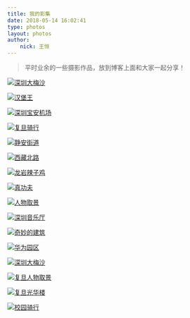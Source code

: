 ```yaml
---
title: 我的影集
date: 2018-05-14 16:02:41
type: photos
layout: photos
author:
	nick: 王恒
---
```



> 平时业余的一些摄影作品，放到博客上面和大家一起分享！



[![深圳大梅沙](http://static.oneplus.cn/data/attachment/forum/201704/16/234237liiyamuzda4407ii.jpg.w_768.jpg)](http://static.oneplus.cn/data/attachment/forum/201704/16/234237liiyamuzda4407ii.jpg.w_768.jpg "深圳大梅沙")



[![汉堡王](http://static.oneplus.cn/data/attachment/forum/201705/06/094935p6tgytfo60no65aa.jpg.w_768.jpg)](http://static.oneplus.cn/data/attachment/forum/201705/06/094935p6tgytfo60no65aa.jpg.w_768.jpg "深圳宝安机场等待中拍摄")

[![深圳宝安机场](http://static.oneplus.cn/data/attachment/forum/201704/16/234232wjzihyzg8bghqyyp.jpg.w_768.jpg)](http://static.oneplus.cn/data/attachment/forum/201704/16/234232wjzihyzg8bghqyyp.jpg.w_768.jpg "深圳宝安机场准备出发南京")

[![复旦骑行](http://static.oneplus.cn/data/attachment/forum/201705/06/094938k3qoe4y5ll74ooii.jpg.w_768.jpg)](http://static.oneplus.cn/data/attachment/forum/201705/06/094938k3qoe4y5ll74ooii.jpg.w_768.jpg "复旦骑行")

[![静安街道](http://static.oneplus.cn/data/attachment/forum/201705/06/094939wgvr5rvwtrr5argz.jpg.w_768.jpg)](http://static.oneplus.cn/data/attachment/forum/201705/06/094939wgvr5rvwtrr5argz.jpg.w_768.jpg)

[![西藏北路](http://static.oneplus.cn/data/attachment/forum/201705/06/094920wn88hryxs3ih7i2n.jpg.w_768.jpg)](http://static.oneplus.cn/data/attachment/forum/201705/06/094920wn88hryxs3ih7i2n.jpg.w_768.jpg "这是一条陌生又熟悉的西藏北路")

[![龙岩辣子鸡](http://static.oneplus.cn/data/attachment/forum/201704/29/202605axjyx9jz4msz4jjw.jpg.w_768.jpg)](http://static.oneplus.cn/data/attachment/forum/201704/29/202605axjyx9jz4msz4jjw.jpg.w_768.jpg "深圳龙岩辣子鸡过瘾")

[![真功夫](http://static.oneplus.cn/data/attachment/forum/201704/29/202606q77kbl2vw775f99f.jpg.w_768.jpg)](http://static.oneplus.cn/data/attachment/forum/201704/29/202606q77kbl2vw775f99f.jpg.w_768.jpg "上海国际机场真功夫￥16")

[![人物取景](http://static.oneplus.cn/data/attachment/forum/201704/29/202615emm7mgo0oggva6in.jpg.w_768.jpg)](http://static.oneplus.cn/data/attachment/forum/201704/29/202615emm7mgo0oggva6in.jpg.w_768.jpg "人物取景")

[![深圳音乐厅](http://static.oneplus.cn/data/attachment/forum/201704/29/202903cdzzhs7a7z7eaks9.jpg.w_768.jpg)](http://static.oneplus.cn/data/attachment/forum/201704/29/202903cdzzhs7a7z7eaks9.jpg.w_768.jpg "深圳音乐厅")

[![奇妙的建筑](http://static.oneplus.cn/data/attachment/forum/201704/29/202907ryn9acc799e999aj.jpg.w_768.jpg)](http://static.oneplus.cn/data/attachment/forum/201704/29/202907ryn9acc799e999aj.jpg.w_768.jpg "奇妙的建筑")

[![华为园区](http://static.oneplus.cn/data/attachment/forum/201704/29/203004bmambyiy8mxmhh4i.jpg.w_768.jpg)](http://static.oneplus.cn/data/attachment/forum/201704/29/203004bmambyiy8mxmhh4i.jpg.w_768.jpg "华为园区一日游")

[![深圳大梅沙](http://static.oneplus.cn/data/attachment/forum/201704/29/203138m7uruur4vr50z3u0.jpg.w_768.jpg)](http://static.oneplus.cn/data/attachment/forum/201704/29/203138m7uruur4vr50z3u0.jpg.w_768.jpg "深圳大梅沙一日游")

[![复旦人物取景](http://static.oneplus.cn/data/attachment/forum/201705/02/202414bleauqfxeuvf9luz.jpg.w_768.jpg)](http://static.oneplus.cn/data/attachment/forum/201705/02/202414bleauqfxeuvf9luz.jpg.w_768.jpg)

[![复旦光华楼](http://static.oneplus.cn/data/attachment/forum/201705/02/202419qk99pgp9y9hc9c2g.jpg.w_768.jpg)](http://static.oneplus.cn/data/attachment/forum/201705/02/202419qk99pgp9y9hc9c2g.jpg.w_768.jpg)

[![校园骑行](http://static.oneplus.cn/data/attachment/forum/201705/02/202455se9ug7spigyueea4.jpg.w_768.jpg)](http://static.oneplus.cn/data/attachment/forum/201705/02/202455se9ug7spigyueea4.jpg.w_768.jpg)
